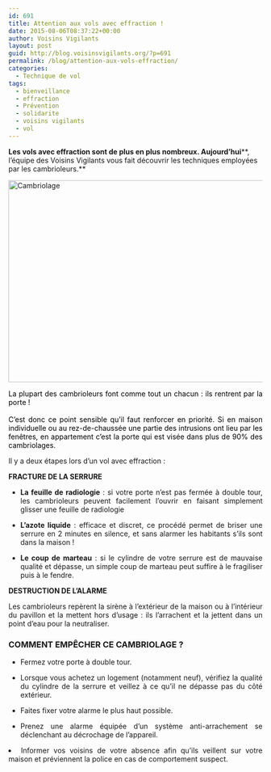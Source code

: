 ```yaml
---
id: 691
title: Attention aux vols avec effraction !
date: 2015-08-06T08:37:22+00:00
author: Voisins Vigilants
layout: post
guid: http://blog.voisinsvigilants.org/?p=691
permalink: /blog/attention-aux-vols-effraction/
categories:
  - Technique de vol
tags:
  - bienveillance
  - effraction
  - Prévention
  - solidarite
  - voisins vigilants
  - vol
---
```

**Les vols avec effraction sont de plus en plus nombreux. Aujourd’hui****, l’équipe des Voisins Vigilants vous fait découvrir les techniques employées par les cambrioleurs.**

[<img class="aligncenter size-full wp-image-692" src="http://blog.voisinsvigilants.org/wp-content/uploads/2015/08/Cambriolage.jpg" alt="Cambriolage" width="600" height="400" />](http://blog.voisinsvigilants.org/wp-content/uploads/2015/08/Cambriolage.jpg)

<p style="text-align: justify;">
  <span style="color: #000000;">La plupart des cambrioleurs font comme tout un chacun : ils rentrent par la porte !</span><br style="color: #000000;" /><br style="color: #000000;" /><span style="color: #000000;">C&rsquo;est donc ce point sensible qu&rsquo;il faut renforcer en priorité. Si en maison individuelle ou au rez-de-chaussée une partie des intrusions ont lieu par les fenêtres</span><span style="color: #000000;">, en appartement c&rsquo;est la porte qui est visée dans plus de 90% des cambriolages.</span>
</p>

<p style="text-align: justify;">
  Il y a deux étapes lors d&rsquo;un vol avec effraction :
</p>

<p style="text-align: justify;">
  <strong>FRACTURE DE LA SERRURE</strong>
</p>

<ul style="text-align: justify;">
  <li>
    <strong>La feuille de radiologie</strong> : si votre porte n’est pas fermée à double tour, les cambrioleurs peuvent facilement l’ouvrir en faisant simplement glisser une feuille de radiologie
  </li>
</ul>

<ul style="text-align: justify;">
  <li>
    <strong>L’azote liquide</strong> : efficace et discret, ce procédé permet de briser une serrure en 2 minutes en silence, et sans alarmer les habitants s’ils sont dans la maison !
  </li>
</ul>

<ul style="text-align: justify;">
  <li>
    <strong>Le coup de marteau</strong> : si le cylindre de votre serrure est de mauvaise qualité et dépasse, un simple coup de marteau peut suffire à le fragiliser puis à le fendre.
  </li>
</ul>

<p style="text-align: justify;">
  <strong>DESTRUCTION DE L&rsquo;ALARME</strong>
</p>

<p style="text-align: justify;">
  Les cambrioleurs repèrent la sirène à l’extérieur de la maison ou à l’intérieur du pavillon et la mettent hors d’usage : ils l’arrachent et la jettent dans un point d&rsquo;eau pour la neutraliser.
</p>

<h3 style="text-align: justify;">
  <strong>COMMENT EMPÊCHER CE CAMBRIOLAGE ?</strong>
</h3>

<ul style="text-align: justify;">
  <li>
    Fermez votre porte à double tour.
  </li>
</ul>

<ul style="text-align: justify;">
  <li>
    Lorsque vous achetez un logement (notamment neuf), vérifiez la qualité du cylindre de la serrure et veillez à ce qu’il ne dépasse pas du côté extérieur.
  </li>
</ul>

<ul style="text-align: justify;">
  <li>
    Faites fixer votre alarme le plus haut possible.
  </li>
</ul>

<ul style="text-align: justify;">
  <li>
    Prenez une alarme équipée d&rsquo;un système anti-arrachement se déclenchant au décrochage de l’appareil.
  </li>
</ul>

<li style="text-align: justify;">
  Informer vos voisins de votre absence afin qu&rsquo;ils veillent sur votre maison et préviennent la police en cas de comportement suspect.
</li>